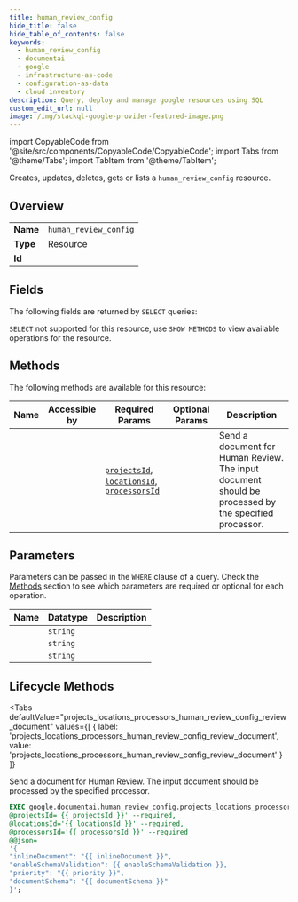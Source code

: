 ```yaml
--- 
title: human_review_config
hide_title: false
hide_table_of_contents: false
keywords:
  - human_review_config
  - documentai
  - google
  - infrastructure-as-code
  - configuration-as-data
  - cloud inventory
description: Query, deploy and manage google resources using SQL
custom_edit_url: null
image: /img/stackql-google-provider-featured-image.png
---
```


import CopyableCode from '@site/src/components/CopyableCode/CopyableCode';
import Tabs from '@theme/Tabs';
import TabItem from '@theme/TabItem';

Creates, updates, deletes, gets or lists a <code>human_review_config</code> resource.

## Overview
<table><tbody>
<tr><td><b>Name</b></td><td><code>human_review_config</code></td></tr>
<tr><td><b>Type</b></td><td>Resource</td></tr>
<tr><td><b>Id</b></td><td><CopyableCode code="google.documentai.human_review_config" /></td></tr>
</tbody></table>

## Fields

The following fields are returned by `SELECT` queries:

`SELECT` not supported for this resource, use `SHOW METHODS` to view available operations for the resource.


## Methods

The following methods are available for this resource:

<table>
<thead>
    <tr>
    <th>Name</th>
    <th>Accessible by</th>
    <th>Required Params</th>
    <th>Optional Params</th>
    <th>Description</th>
    </tr>
</thead>
<tbody>
<tr>
    <td><a href="#projects_locations_processors_human_review_config_review_document"><CopyableCode code="projects_locations_processors_human_review_config_review_document" /></a></td>
    <td><CopyableCode code="exec" /></td>
    <td><a href="#parameter-projectsId"><code>projectsId</code></a>, <a href="#parameter-locationsId"><code>locationsId</code></a>, <a href="#parameter-processorsId"><code>processorsId</code></a></td>
    <td></td>
    <td>Send a document for Human Review. The input document should be processed by the specified processor.</td>
</tr>
</tbody>
</table>

## Parameters

Parameters can be passed in the `WHERE` clause of a query. Check the [Methods](#methods) section to see which parameters are required or optional for each operation.

<table>
<thead>
    <tr>
    <th>Name</th>
    <th>Datatype</th>
    <th>Description</th>
    </tr>
</thead>
<tbody>
<tr id="parameter-locationsId">
    <td><CopyableCode code="locationsId" /></td>
    <td><code>string</code></td>
    <td></td>
</tr>
<tr id="parameter-processorsId">
    <td><CopyableCode code="processorsId" /></td>
    <td><code>string</code></td>
    <td></td>
</tr>
<tr id="parameter-projectsId">
    <td><CopyableCode code="projectsId" /></td>
    <td><code>string</code></td>
    <td></td>
</tr>
</tbody>
</table>

## Lifecycle Methods

<Tabs
    defaultValue="projects_locations_processors_human_review_config_review_document"
    values={[
        { label: 'projects_locations_processors_human_review_config_review_document', value: 'projects_locations_processors_human_review_config_review_document' }
    ]}
>
<TabItem value="projects_locations_processors_human_review_config_review_document">

Send a document for Human Review. The input document should be processed by the specified processor.

```sql
EXEC google.documentai.human_review_config.projects_locations_processors_human_review_config_review_document 
@projectsId='{{ projectsId }}' --required, 
@locationsId='{{ locationsId }}' --required, 
@processorsId='{{ processorsId }}' --required 
@@json=
'{
"inlineDocument": "{{ inlineDocument }}", 
"enableSchemaValidation": {{ enableSchemaValidation }}, 
"priority": "{{ priority }}", 
"documentSchema": "{{ documentSchema }}"
}';
```
</TabItem>
</Tabs>
